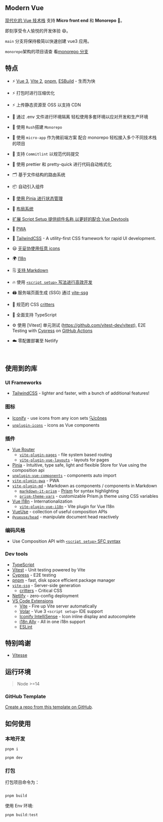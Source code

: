 ## Modern Vue

[现代化的 Vue 技术栈](https://github.com/byoungd/modern-vue-template) 支持 **Micro front
end** 和 **Monorepo** 🎉。

即刻享受令人愉悦的开发体验 😄。

`main` 分支将保持极简以快速创建 vue3 应用。

`monorepo`架构的项目请查
看[monorepo 分支](https://github.com/byoungd/modern-vue-template/tree/monorepo)

## 特点

- ⚡️ [Vue 3](https://github.com/vuejs/vue-next),
  [Vite 2](https://github.com/vitejs/vite), [pnpm](https://pnpm.js.org/),
  [ESBuild](https://github.com/evanw/esbuild) - 生而为快

- ⚡️ 打包时进行压缩优化

- ⚡️ 上传静态资源至 OSS 以支持 CDN

- 🦾 通过 .env 文件进行环境隔离 轻松使用多套环境以应对开发和生产环境

- 🦾 使用 `Rush`搭建 `Monorepo`

- 🦾 使用 `micro-app` 作为微前端方案 配合 monorepo 轻松接入多个不同技术栈的项目

- 🎨 支持 `Commitlint` 以规范代码提交

- 🎨 使用 prettier 和 pretty-quick 进行代码自动格式化

- 🗂 基于文件结构的路由系统

- 📦 自动引入组件

- 🍍 [使用 Pinia 进行状态管理](https://pinia.esm.dev/)

- 📑 [布局系统](./src/layouts)

- [扩展 Script Setup 提供组件名称 以更好的配合 Vue Devtools](https://github.com/vbenjs/vite-plugin-vue-setup-extend)

- 📲 [PWA](https://github.com/antfu/vite-plugin-pwa)

- 🎨 [TailwindCSS](https://github.com/tailwindlabs/tailwindcss) - A utility-first CSS
  framework for rapid UI development.

- 😃 [无妥协使用任意 icons](https://github.com/antfu/unplugin-icons)

- 🌍 [I18n](./locales)

- 🗒 [支持 Markdown](https://github.com/antfu/vite-plugin-md)

- 🔥 使用 [ `<script setup>` 写法进行高效开发](https://github.com/vuejs/rfcs/pull/227)

- 🖨 服务端页面生成 (SSG) 通过 [vite-ssg](https://github.com/antfu/vite-ssg)

- 🦔 规范的 CSS [critters](https://github.com/GoogleChromeLabs/critters)

- 🦾 全面支持 TypeScript

- ⚙️ 使用 [Vitest] 单元测试 (https://github.com/vitest-dev/vitest), E2E Testing with
  [Cypress](https://cypress.io/) on [GitHub Actions](https://github.com/features/actions)

- ☁️ 零配置部署至 Netlify

<br>

## 使用到的库

### UI Frameworks

- [TailwindCSS](https://tailwindcss.com/) - lighter and faster, with a bunch of additional
  features!

### 图标

- [Iconify](https://iconify.design) - use icons from any icon sets
  [🔍Icônes](https://icones.netlify.app/)
- [`unplugin-icons`](https://github.com/antfu/unplugin-icons) - icons as Vue components

### 插件

- [Vue Router](https://github.com/vuejs/vue-router)
  - [`vite-plugin-pages`](https://github.com/hannoeru/vite-plugin-pages) - file system
    based routing
  - [`vite-plugin-vue-layouts`](https://github.com/JohnCampionJr/vite-plugin-vue-layouts) -
    layouts for pages
- [Pinia](https://pinia.esm.dev) - Intuitive, type safe, light and flexible Store for Vue
  using the composition api
- [`unplugin-vue-components`](https://github.com/antfu/unplugin-vue-components) -
  components auto import
- [`vite-plugin-pwa`](https://github.com/antfu/vite-plugin-pwa) - PWA
- [`vite-plugin-md`](https://github.com/antfu/vite-plugin-md) - Markdown as components /
  components in Markdown
  - [`markdown-it-prism`](https://github.com/jGleitz/markdown-it-prism) -
    [Prism](https://prismjs.com/) for syntax highlighting
  - [`prism-theme-vars`](https://github.com/antfu/prism-theme-vars) - customizable
    Prism.js theme using CSS variables
- [Vue I18n](https://github.com/intlify/vue-i18n-next) - Internationalization
  - [`vite-plugin-vue-i18n`](https://github.com/intlify/vite-plugin-vue-i18n) - Vite
    plugin for Vue I18n
- [VueUse](https://github.com/antfu/vueuse) - collection of useful composition APIs
- [`@vueuse/head`](https://github.com/vueuse/head) - manipulate document head reactively

### 编码风格

- Use Composition API with
  [`<script setup>` SFC syntax](https://github.com/vuejs/rfcs/pull/227)

### Dev tools

- [TypeScript](https://www.typescriptlang.org/)
- [Vitest](https://github.com/vitest-dev/vitest) - Unit testing powered by Vite
- [Cypress](https://cypress.io/) - E2E testing
- [pnpm](https://pnpm.js.org/) - fast, disk space efficient package manager
- [`vite-ssg`](https://github.com/antfu/vite-ssg) - Server-side generation
  - [critters](https://github.com/GoogleChromeLabs/critters) - Critical CSS
- [Netlify](https://www.netlify.com/) - zero-config deployment
- [VS Code Extensions](./.vscode/extensions.json)
  - [Vite](https://marketplace.visualstudio.com/items?itemName=antfu.vite) - Fire up Vite
    server automatically
  - [Volar](https://marketplace.visualstudio.com/items?itemName=johnsoncodehk.volar) - Vue
    3 `<script setup>` IDE support
  - [Iconify IntelliSense](https://marketplace.visualstudio.com/items?itemName=antfu.iconify) -
    Icon inline display and autocomplete
  - [i18n Ally](https://marketplace.visualstudio.com/items?itemName=lokalise.i18n-ally) -
    All in one i18n support
  - [ESLint](https://marketplace.visualstudio.com/items?itemName=dbaeumer.vscode-eslint)

## 特别鸣谢

- [Vitesse](https://github.com/antfu/vitesse)

## 运行环境

> Node >=14

### GitHub Template

[Create a repo from this template on GitHub](https://github.com/byoungd/modern-vue-template/generate).

## 如何使用

### 本地开发

```
pnpm i

pnpm dev
```

### 打包

打包项目命令为：

```bash

pnpm build

```

使用 Env 环境:

```bash
pnpm build:test
```
